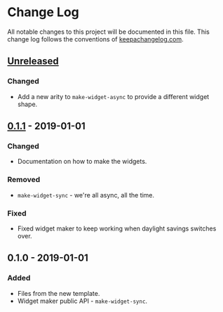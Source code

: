 # Change Log
All notable changes to this project will be documented in this file. This change log follows the conventions of [keepachangelog.com](http://keepachangelog.com/).

## [Unreleased]
### Changed
- Add a new arity to `make-widget-async` to provide a different widget shape.

## [0.1.1] - 2019-01-01
### Changed
- Documentation on how to make the widgets.

### Removed
- `make-widget-sync` - we're all async, all the time.

### Fixed
- Fixed widget maker to keep working when daylight savings switches over.

## 0.1.0 - 2019-01-01
### Added
- Files from the new template.
- Widget maker public API - `make-widget-sync`.

[Unreleased]: https://github.com/your-name/claire/compare/0.1.1...HEAD
[0.1.1]: https://github.com/your-name/claire/compare/0.1.0...0.1.1
